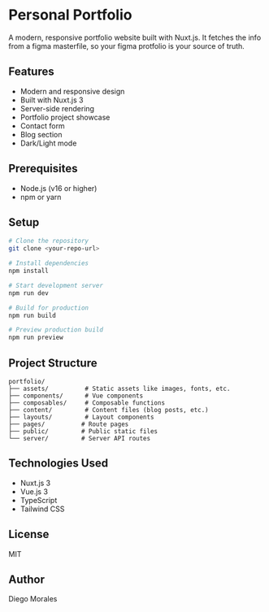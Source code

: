 # Personal Portfolio

A modern, responsive portfolio website built with Nuxt.js.
It fetches the info from a figma masterfile, so your figma protfolio is your source of truth.

## Features

- Modern and responsive design
- Built with Nuxt.js 3
- Server-side rendering
- Portfolio project showcase
- Contact form
- Blog section
- Dark/Light mode

## Prerequisites

- Node.js (v16 or higher)
- npm or yarn

## Setup

```bash
# Clone the repository
git clone <your-repo-url>

# Install dependencies
npm install

# Start development server
npm run dev

# Build for production
npm run build

# Preview production build
npm run preview
```

## Project Structure

```
portfolio/
├── assets/          # Static assets like images, fonts, etc.
├── components/      # Vue components
├── composables/     # Composable functions
├── content/         # Content files (blog posts, etc.)
├── layouts/         # Layout components
├── pages/          # Route pages
├── public/         # Public static files
└── server/         # Server API routes
```

## Technologies Used

- Nuxt.js 3
- Vue.js 3
- TypeScript
- Tailwind CSS

## License

MIT

## Author

Diego Morales

